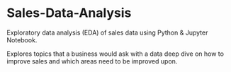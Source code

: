 # Sales-Data-Analysis

Exploratory data analysis (EDA) of sales data using Python & Jupyter Notebook.

Explores topics that a business would ask with a data deep dive on how to improve sales and which areas need to be improved upon.

